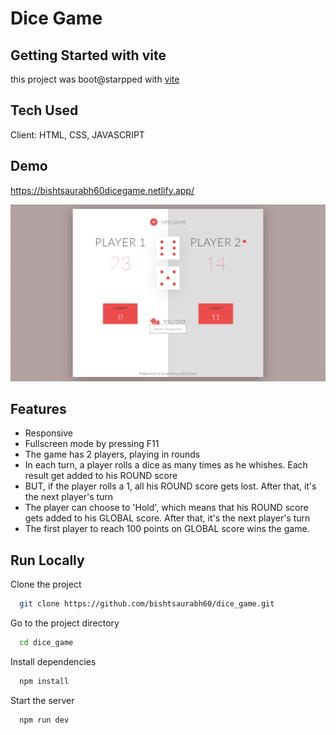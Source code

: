 
# Dice Game

## Getting Started with vite

this project was boot@starpped with [vite](https://vitejs.dev/)
## Tech Used
Client: HTML, CSS, JAVASCRIPT

## Demo
https://bishtsaurabh60dicegame.netlify.app/

![App Screenshot](https://raw.githubusercontent.com/bishtsaurabh60/dice_game/main/screenshot/page.png)

## Features
- Responsive
- Fullscreen mode by pressing F11
- The game has 2 players, playing in rounds
- In each turn, a player rolls a dice as many times as he whishes. Each result get added to his ROUND score
- BUT, if the player rolls a 1, all his ROUND score gets lost. After that, it's the next player's turn
- The player can choose to 'Hold', which means that his ROUND score gets added to his GLOBAL score. After that, it's the next player's turn
- The first player to reach 100 points on GLOBAL score wins the game.



## Run Locally

Clone the project

```bash
  git clone https://github.com/bishtsaurabh60/dice_game.git
```

Go to the project directory

```bash
  cd dice_game
```

Install dependencies

```bash
  npm install
```

Start the server

```bash
  npm run dev
```

